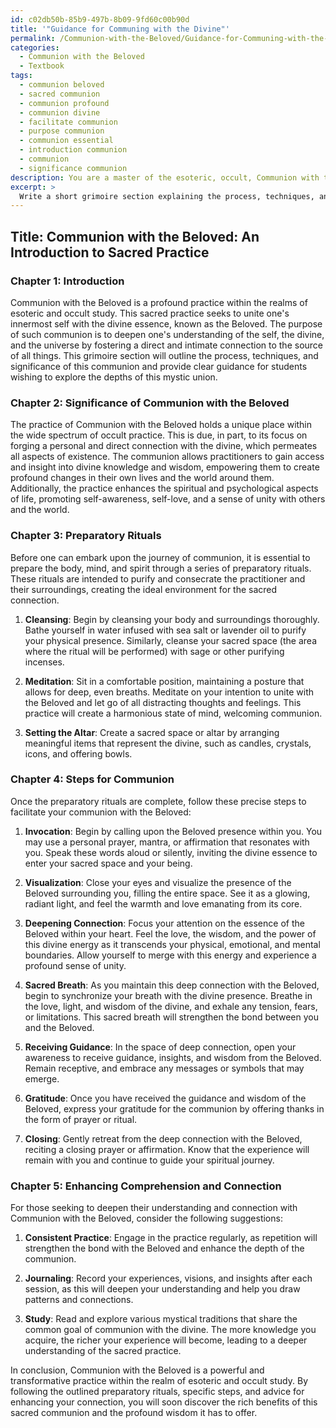 ```yaml
---
id: c02db50b-85b9-497b-8b09-9fd60c00b90d
title: '"Guidance for Communing with the Divine"'
permalink: /Communion-with-the-Beloved/Guidance-for-Communing-with-the-Divine/
categories:
  - Communion with the Beloved
  - Textbook
tags:
  - communion beloved
  - sacred communion
  - communion profound
  - communion divine
  - facilitate communion
  - purpose communion
  - communion essential
  - introduction communion
  - communion
  - significance communion
description: You are a master of the esoteric, occult, Communion with the Beloved and education, you have written many textbooks on the subject in ways that provide students with rich and deep understanding of the subject. You are being asked to write textbook-like sections on a topic and you do it with full context, explainability, and reliability in accuracy to the true facts of the topic at hand, in a textbook style that a student would easily be able to learn from, in a rich, engaging, and contextual way. Always include relevant context (such as formulas and history), related concepts, and in a way that someone can gain deep insights from.
excerpt: > 
  Write a short grimoire section explaining the process, techniques, and significance of Communion with the Beloved in the context of occult practice. Include preparatory rituals, specific steps to follow, and advice for students seeking to enhance their comprehension and connection with this sacred practice.
---
```


## Title: Communion with the Beloved: An Introduction to Sacred Practice

### Chapter 1: Introduction

Communion with the Beloved is a profound practice within the realms of esoteric and occult study. This sacred practice seeks to unite one's innermost self with the divine essence, known as the Beloved. The purpose of such communion is to deepen one's understanding of the self, the divine, and the universe by fostering a direct and intimate connection to the source of all things. This grimoire section will outline the process, techniques, and significance of this communion and provide clear guidance for students wishing to explore the depths of this mystic union.

### Chapter 2: Significance of Communion with the Beloved

The practice of Communion with the Beloved holds a unique place within the wide spectrum of occult practice. This is due, in part, to its focus on forging a personal and direct connection with the divine, which permeates all aspects of existence. The communion allows practitioners to gain access and insight into divine knowledge and wisdom, empowering them to create profound changes in their own lives and the world around them. Additionally, the practice enhances the spiritual and psychological aspects of life, promoting self-awareness, self-love, and a sense of unity with others and the world.

### Chapter 3: Preparatory Rituals

Before one can embark upon the journey of communion, it is essential to prepare the body, mind, and spirit through a series of preparatory rituals. These rituals are intended to purify and consecrate the practitioner and their surroundings, creating the ideal environment for the sacred connection.

1. **Cleansing**: Begin by cleansing your body and surroundings thoroughly. Bathe yourself in water infused with sea salt or lavender oil to purify your physical presence. Similarly, cleanse your sacred space (the area where the ritual will be performed) with sage or other purifying incenses.

2. **Meditation**: Sit in a comfortable position, maintaining a posture that allows for deep, even breaths. Meditate on your intention to unite with the Beloved and let go of all distracting thoughts and feelings. This practice will create a harmonious state of mind, welcoming communion.

3. **Setting the Altar**: Create a sacred space or altar by arranging meaningful items that represent the divine, such as candles, crystals, icons, and offering bowls.

### Chapter 4: Steps for Communion

Once the preparatory rituals are complete, follow these precise steps to facilitate your communion with the Beloved:

1. **Invocation**: Begin by calling upon the Beloved presence within you. You may use a personal prayer, mantra, or affirmation that resonates with you. Speak these words aloud or silently, inviting the divine essence to enter your sacred space and your being.

2. **Visualization**: Close your eyes and visualize the presence of the Beloved surrounding you, filling the entire space. See it as a glowing, radiant light, and feel the warmth and love emanating from its core.

3. **Deepening Connection**: Focus your attention on the essence of the Beloved within your heart. Feel the love, the wisdom, and the power of this divine energy as it transcends your physical, emotional, and mental boundaries. Allow yourself to merge with this energy and experience a profound sense of unity.

4. **Sacred Breath**: As you maintain this deep connection with the Beloved, begin to synchronize your breath with the divine presence. Breathe in the love, light, and wisdom of the divine, and exhale any tension, fears, or limitations. This sacred breath will strengthen the bond between you and the Beloved.

5. **Receiving Guidance**: In the space of deep connection, open your awareness to receive guidance, insights, and wisdom from the Beloved. Remain receptive, and embrace any messages or symbols that may emerge.

6. **Gratitude**: Once you have received the guidance and wisdom of the Beloved, express your gratitude for the communion by offering thanks in the form of prayer or ritual.

7. **Closing**: Gently retreat from the deep connection with the Beloved, reciting a closing prayer or affirmation. Know that the experience will remain with you and continue to guide your spiritual journey.

### Chapter 5: Enhancing Comprehension and Connection

For those seeking to deepen their understanding and connection with Communion with the Beloved, consider the following suggestions:

1. **Consistent Practice**: Engage in the practice regularly, as repetition will strengthen the bond with the Beloved and enhance the depth of the communion.

2. **Journaling**: Record your experiences, visions, and insights after each session, as this will deepen your understanding and help you draw patterns and connections.

3. **Study**: Read and explore various mystical traditions that share the common goal of communion with the divine. The more knowledge you acquire, the richer your experience will become, leading to a deeper understanding of the sacred practice.

In conclusion, Communion with the Beloved is a powerful and transformative practice within the realm of esoteric and occult study. By following the outlined preparatory rituals, specific steps, and advice for enhancing your connection, you will soon discover the rich benefits of this sacred communion and the profound wisdom it has to offer.
